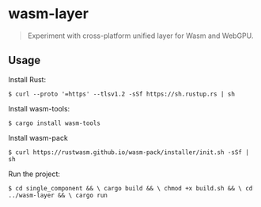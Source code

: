 # wasm-layer

> Experiment with cross-platform unified layer for Wasm and WebGPU.

## Usage

Install Rust:

`$ curl --proto '=https' --tlsv1.2 -sSf https://sh.rustup.rs | sh
`

Install wasm-tools:

`$ cargo install wasm-tools`

Install wasm-pack

`$ curl https://rustwasm.github.io/wasm-pack/installer/init.sh -sSf | sh
`

Run the project:

`$ cd single_component && \
cargo build && \
chmod +x build.sh && \
cd ../wasm-layer && \
cargo run`
